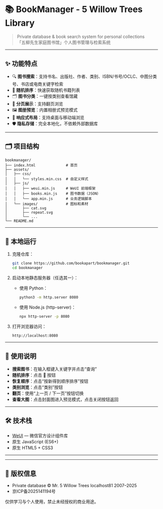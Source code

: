 # 📚 BookManager - 5 Willow Trees Library

> Private database & book search system for personal collections  
> 「五柳先生家庭图书馆」个人图书管理与检索系统

---

## ✨ 功能特点

- 🔍 **图书搜索**：支持书名、出版社、作者、类别、ISBN/书号/OCLC、中图分类号、书店或电商关键字检索  
- 🎲 **随机排序**：快速获取随机书籍列表  
- 🗂 **图书分类**：一键按类别查看馆藏  
- 📑 **分页展示**：支持翻页浏览  
- 🖼 **图册预览**：内置相册式预览模式  
- 📱 **响应式布局**：支持桌面与移动端浏览  
- 🛡 **隐私存储**：完全本地化，不依赖外部数据库  

---

## 🗂️ 项目结构

```
bookmanager/
├── index.html              # 首页
├── assets/
│   ├── css/
│   │   └── styles.min.css  # 自定义样式
│   ├── js/
│   │   ├── weui.min.js     # WeUI 前端框架
│   │   ├── books.min.js    # 图书数据（JSON）
│   │   └── app.min.js      # 业务逻辑脚本
│   └── images/             # 图标和素材
│       ├── cat.svg
│       ├── repeat.svg
│       └── ...
└── README.md
```

---

## 🚀 本地运行

1. 克隆仓库：

   ```bash
   git clone https://github.com/bookapart/bookmanager.git
   cd bookmanager
   ```

2. 启动本地静态服务器（任选其一）：

   - 使用 Python：

     ```bash
     python3 -m http.server 8080
     ```

   - 使用 Node.js (http-server)：

     ```bash
     npx http-server -p 8080
     ```

3. 打开浏览器访问：

   ```
   http://localhost:8080
   ```

---

## 📖 使用说明

- **搜索图书**：在输入框键入关键字并点击“查询”  
- **随机排序**：点击 🔄 按钮  
- **恢复顺序**：点击“按新得到顺序排序”按钮  
- **类别浏览**：点击“类别”按钮  
- **翻页**：使用“上一页 / 下一页”按钮切换  
- **查看大图**：点击封面图进入预览模式，点击关闭按钮返回  

---

## 🛠 技术栈

- [WeUI](https://weui.io/) — 微信官方设计组件库  
- 原生 JavaScript (ES6+)  
- 原生 HTML5 + CSS3  

---

---

## 📜 版权信息

- Private database &copy; Mr. 5 Willow Trees localhost81 2007–2025  
- 京ICP备2025141194号  

仅供学习与个人使用，禁止未经授权的商业用途。
